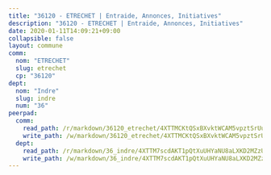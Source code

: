 ```yaml
---
title: "36120 - ETRECHET | Entraide, Annonces, Initiatives"
description: "36120 - ETRECHET | Entraide, Annonces, Initiatives"
date: 2020-01-11T14:09:21+09:00
collapsible: false
layout: commune
comm:
  nom: "ETRECHET"
  slug: etrechet
  cp: "36120"
dept:
  nom: "Indre"
  slug: indre
  num: "36"
peerpad:
  comm:
    read_path: /r/markdown/36120_etrechet/4XTTMCKtQSxBXvktWCAM5vpztSrUuHPEuigUDssu5sbHYjx3E
    write_path: /w/markdown/36120_etrechet/4XTTMCKtQSxBXvktWCAM5vpztSrUuHPEuigUDssu5sbHYjx3E-K3TgU6Nqei6KiWzaF2Pbk3Z352ZHbVa331QY3ZGcbt9y7fhZAJ38wuKdMGK4KF2zoBgc2rrGSA2UpBRMLkJR4v3UfEVKXJEwn4sB3qj8UTUgNwN8k2St91sSAEps5wQiSeA2KM1n
  dept:
    read_path: /r/markdown/36_indre/4XTTM7scdAKT1pQtXuUHYaNU8aLXKD2MZzUyDRUiaoLJH1te1
    write_path: /w/markdown/36_indre/4XTTM7scdAKT1pQtXuUHYaNU8aLXKD2MZzUyDRUiaoLJH1te1-K3TgUJm9AdSDNtPtmMKFa5Tiw77X4i7zf6CsTYrtgVdahxAwuJV6RAfi8dWyH9wrbVDRxjX7knrwwECg7WApeuWQ945kurMeJLQeKJv4CQZseab78J3HMioZhgr2H44E9b6FqBoT
---
```


